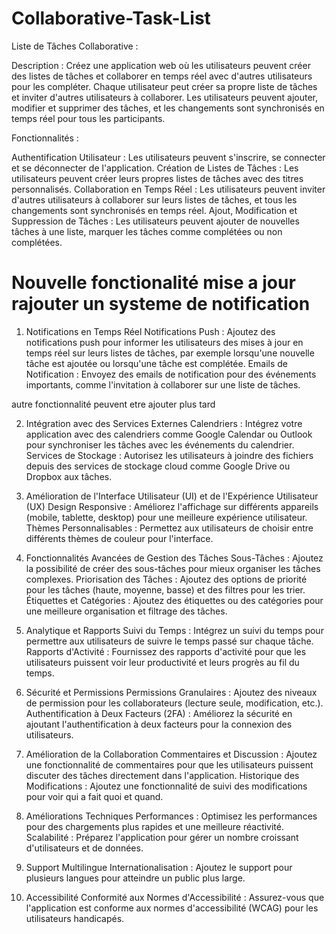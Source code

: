 # Collaborative-Task-List
Liste de Tâches Collaborative : 

Description : Créez une application web où les utilisateurs peuvent créer des listes de tâches et collaborer en temps réel avec d'autres utilisateurs pour les compléter.
Chaque utilisateur peut créer sa propre liste de tâches et inviter d'autres utilisateurs à collaborer. 
Les utilisateurs peuvent ajouter, modifier et supprimer des tâches, et les changements sont synchronisés en temps réel pour tous les participants.

Fonctionnalités :

Authentification Utilisateur : Les utilisateurs peuvent s'inscrire, se connecter et se déconnecter de l'application.
Création de Listes de Tâches : Les utilisateurs peuvent créer leurs propres listes de tâches avec des titres personnalisés.
Collaboration en Temps Réel : Les utilisateurs peuvent inviter d'autres utilisateurs à collaborer sur leurs listes de tâches, et tous les changements sont synchronisés en temps réel.
Ajout, Modification et Suppression de Tâches : Les utilisateurs peuvent ajouter de nouvelles tâches à une liste, marquer les tâches comme complétées ou non complétées.



# Nouvelle fonctionalité mise a jour rajouter un systeme de notification

1. Notifications en Temps Réel
Notifications Push : Ajoutez des notifications push pour informer les utilisateurs des mises à jour en temps réel sur leurs listes de tâches, par exemple lorsqu'une nouvelle tâche est ajoutée ou lorsqu'une tâche est complétée.
Emails de Notification : Envoyez des emails de notification pour des événements importants, comme l'invitation à collaborer sur une liste de tâches.

autre fonctionnalité peuvent etre ajouter plus tard

2. Intégration avec des Services Externes
Calendriers : Intégrez votre application avec des calendriers comme Google Calendar ou Outlook pour synchroniser les tâches avec les événements du calendrier.
Services de Stockage : Autorisez les utilisateurs à joindre des fichiers depuis des services de stockage cloud comme Google Drive ou Dropbox aux tâches.


3. Amélioration de l'Interface Utilisateur (UI) et de l'Expérience Utilisateur (UX)
Design Responsive : Améliorez l'affichage sur différents appareils (mobile, tablette, desktop) pour une meilleure expérience utilisateur.
Thèmes Personnalisables : Permettez aux utilisateurs de choisir entre différents thèmes de couleur pour l'interface.


4. Fonctionnalités Avancées de Gestion des Tâches
Sous-Tâches : Ajoutez la possibilité de créer des sous-tâches pour mieux organiser les tâches complexes.
Priorisation des Tâches : Ajoutez des options de priorité pour les tâches (haute, moyenne, basse) et des filtres pour les trier.
Étiquettes et Catégories : Ajoutez des étiquettes ou des catégories pour une meilleure organisation et filtrage des tâches.



5. Analytique et Rapports
Suivi du Temps : Intégrez un suivi du temps pour permettre aux utilisateurs de suivre le temps passé sur chaque tâche.
Rapports d'Activité : Fournissez des rapports d'activité pour que les utilisateurs puissent voir leur productivité et leurs progrès au fil du temps.


6. Sécurité et Permissions
Permissions Granulaires : Ajoutez des niveaux de permission pour les collaborateurs (lecture seule, modification, etc.).
Authentification à Deux Facteurs (2FA) : Améliorez la sécurité en ajoutant l'authentification à deux facteurs pour la connexion des utilisateurs.


7. Amélioration de la Collaboration
Commentaires et Discussion : Ajoutez une fonctionnalité de commentaires pour que les utilisateurs puissent discuter des tâches directement dans l'application.
Historique des Modifications : Ajoutez une fonctionnalité de suivi des modifications pour voir qui a fait quoi et quand.


8. Améliorations Techniques
Performances : Optimisez les performances pour des chargements plus rapides et une meilleure réactivité.
Scalabilité : Préparez l'application pour gérer un nombre croissant d'utilisateurs et de données.


9. Support Multilingue
Internationalisation : Ajoutez le support pour plusieurs langues pour atteindre un public plus large.


10. Accessibilité
Conformité aux Normes d'Accessibilité : Assurez-vous que l'application est conforme aux normes d'accessibilité (WCAG) pour les utilisateurs handicapés.
